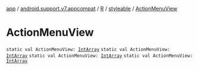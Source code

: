 [app](../../../index.md) / [android.support.v7.appcompat](../../index.md) / [R](../index.md) / [styleable](index.md) / [ActionMenuView](.)

# ActionMenuView

`static val ActionMenuView: `[`IntArray`](https://kotlinlang.org/api/latest/jvm/stdlib/kotlin/-int-array/index.html)
`static val ActionMenuView: `[`IntArray`](https://kotlinlang.org/api/latest/jvm/stdlib/kotlin/-int-array/index.html)
`static val ActionMenuView: `[`IntArray`](https://kotlinlang.org/api/latest/jvm/stdlib/kotlin/-int-array/index.html)
`static val ActionMenuView: `[`IntArray`](https://kotlinlang.org/api/latest/jvm/stdlib/kotlin/-int-array/index.html)